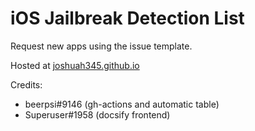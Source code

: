 # iOS Jailbreak Detection List

Request new apps using the issue template.

Hosted at [joshuah345.github.io](https://joshuah345.github.io)

Credits: 
- beerpsi#9146 (gh-actions and automatic table) 
- Superuser#1958 (docsify frontend)

